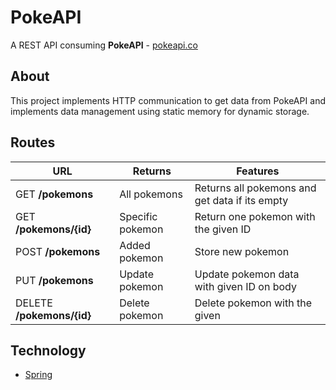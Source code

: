 # PokeAPI
A REST API consuming **PokeAPI** - [pokeapi.co](https://pokeapi.co)

## About
<p align="justify">This project implements HTTP communication to get data from PokeAPI and implements data management using static memory for dynamic storage.</p>


## Routes
| URL                       | Returns          | Features                                       |
|---------------------------|------------------|------------------------------------------------|
| GET **/pokemons**         | All pokemons     | Returns all pokemons and get data if its empty |
| GET **/pokemons/{id}**    | Specific pokemon | Return one pokemon with the given ID           |
| POST **/pokemons**        | Added pokemon    | Store new pokemon                              |
| PUT **/pokemons**         | Update pokemon   | Update pokemon data with given ID on body      |
| DELETE **/pokemons/{id}** | Delete pokemon   | Delete pokemon with the given                  |

## Technology

- [Spring](https://spring.io/)